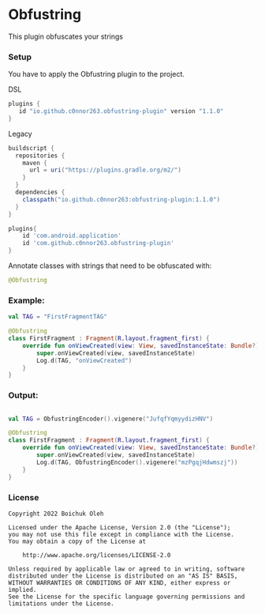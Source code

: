 # Obfustring

This plugin obfuscates your strings

### Setup
You have to apply the Obfustring plugin to the project.

DSL
```kotlin
plugins {
   id "io.github.c0nnor263.obfustring-plugin" version "1.1.0"
}

```

Legacy
```groovy
buildscript {
  repositories {
    maven {
      url = uri("https://plugins.gradle.org/m2/")
    }
  }
  dependencies {
    classpath("io.github.c0nnor263:obfustring-plugin:1.1.0")
  }
}

plugins{
    id 'com.android.application'
    id 'com.github.c0nnor263.obfustring-plugin'
}
```

Annotate classes with strings that need to be obfuscated with: 
```kotlin
@Obfustring
```

### Example:

```kotlin
val TAG = "FirstFragmentTAG"

@Obfustring
class FirstFragment : Fragment(R.layout.fragment_first) {
    override fun onViewCreated(view: View, savedInstanceState: Bundle?) {
        super.onViewCreated(view, savedInstanceState)
        Log.d(TAG, "onViewCreated")
    }
}
```

### Output:
```kotlin

val TAG = ObfustringEncoder().vigenere("JufqfYqmyydizHNV")

@Obfustring
class FirstFragment : Fragment(R.layout.fragment_first) {
    override fun onViewCreated(view: View, savedInstanceState: Bundle?) {
        super.onViewCreated(view, savedInstanceState)
        Log.d(TAG, ObfustringEncoder().vigenere("mzPgqjHdwmszj"))
    }
}

```

### License
    Copyright 2022 Boichuk Oleh

    Licensed under the Apache License, Version 2.0 (the "License");
    you may not use this file except in compliance with the License.
    You may obtain a copy of the License at

        http://www.apache.org/licenses/LICENSE-2.0

    Unless required by applicable law or agreed to in writing, software
    distributed under the License is distributed on an "AS IS" BASIS,
    WITHOUT WARRANTIES OR CONDITIONS OF ANY KIND, either express or implied.
    See the License for the specific language governing permissions and
    limitations under the License.
